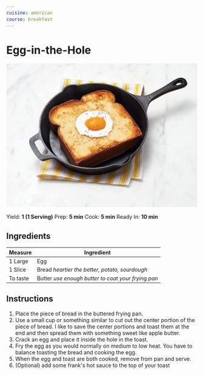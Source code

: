 ```yaml
---
cuisine: american
course: breakfast
---
```


# Egg-in-the-Hole

![Photo](egg-in-the-hole.jpg)

Yield: **1 (1 Serving)**
Prep: **5 min**
Cook: **5 min**
Ready In: **10 min**

## Ingredients

Measure|Ingredient
---|---
1 Large|Egg
1 Slice|Bread *heartier the better, potato, sourdough*
To taste|Butter *use enough butter to coat your frying pan*

## Instructions

1. Place the piece of bread in the buttered frying pan.
2. Use a small cup or something similar to cut out the center portion of the piece of bread. I like to save the center portions and toast them at the end and then spread them with something sweet like apple butter.
3. Crack an egg and place it inside the hole in the toast.
4. Fry the egg as you would normally on medium to low heat. You have to balance toasting the bread and cooking the egg.
5. When the egg and toast are both cooked, remove from pan and serve.
6. (Optional) add some frank's hot sauce to the top of your toast